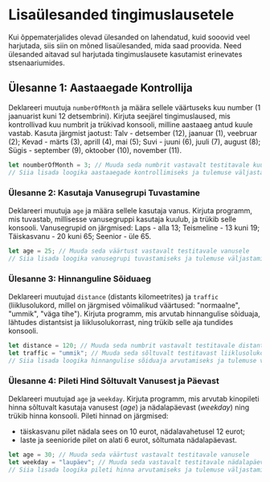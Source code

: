 # Lisaülesanded tingimuslausetele

Kui õppematerjalides olevad ülesanded on lahendatud, kuid sooovid veel harjutada, siis siin on mõned lisaülesanded, mida saad proovida. Need ülesanded aitavad sul harjutada tingimuslausete kasutamist erinevates stsenaariumides.

## Ülesanne 1: Aastaaegade Kontrollija

Deklareeri muutuja `numberOfMonth` ja määra sellele väärtuseks kuu number (1 jaanuarist kuni 12 detsembrini). Kirjuta seejärel tingimuslaused, mis kontrollivad kuu numbrit ja trükivad konsooli, milline aastaaeg antud kuule vastab. Kasuta järgmist jaotust: Talv - detsember (12), jaanuar (1), veebruar (2); Kevad - märts (3), aprill (4), mai (5); Suvi - juuni (6), juuli (7), august (8); Sügis - september (9), oktoober (10), november (11).

```javascript
let noumberOfMonth = 3; // Muuda seda numbrit vastavalt testitavale kuule
// Siia lisada loogika aastaaegade kontrollimiseks ja tulemuse väljastamiseks
```

### Ülesanne 2: Kasutaja Vanusegrupi Tuvastamine

Deklareeri muutuja `age` ja määra sellele kasutaja vanus. Kirjuta programm, mis tuvastab, millisesse vanusegruppi kasutaja kuulub, ja trükib selle konsooli. Vanusegrupid on järgmised: Laps - alla 13; Teismeline - 13 kuni 19; Täiskasvanu - 20 kuni 65; Seenior - üle 65.

```javascript
let age = 25; // Muuda seda väärtust vastavalt testitavale vanusele
// Siia lisada loogika vanusegrupi tuvastamiseks ja tulemuse väljastamiseks
```

### Ülesanne 3: Hinnanguline Sõiduaeg

Deklareeri muutujad `distance` (distants kilomeetrites) ja `traffic` (liiklusolukord, millel on järgmised võimalikud väärtused: "normaalne", "ummik", "väga tihe"). Kirjuta programm, mis arvutab hinnangulise sõiduaja, lähtudes distantsist ja liiklusolukorrast, ning trükib selle aja tundides konsooli.

```javascript
let distance = 120; // Muuda seda numbrit vastavalt testitavale distantsile
let traffic = "ummik"; // Muuda seda sõltuvalt testitavast liiklusolukorrast
// Siia lisada loogika hinnangulise sõiduaja arvutamiseks ja tulemuse väljastamiseks
```

### Ülesanne 4: Pileti Hind Sõltuvalt Vanusest ja Päevast

Deklareeri muutujad `age` ja `weekday`. Kirjuta programm, mis arvutab kinopileti hinna sõltuvalt kasutaja vanusest (*age*) ja nädalapäevast (*weekday*) ning trükib hinna konsooli. Pileti hinnad on järgmised:

- täiskasvanu pilet nädala sees on 10 eurot, nädalavahetusel 12 eurot;
- laste ja seenioride pilet on alati 6 eurot, sõltumata nädalapäevast.

```javascript
let age = 30; // Muuda seda väärtust vastavalt testitavale vanusele
let weekday = "laupäev"; // Muuda seda vastavalt testitavale nädalapäevale
// Siia lisada loogika pileti hinna arvutamiseks ja tulemuse väljastamiseks
```

